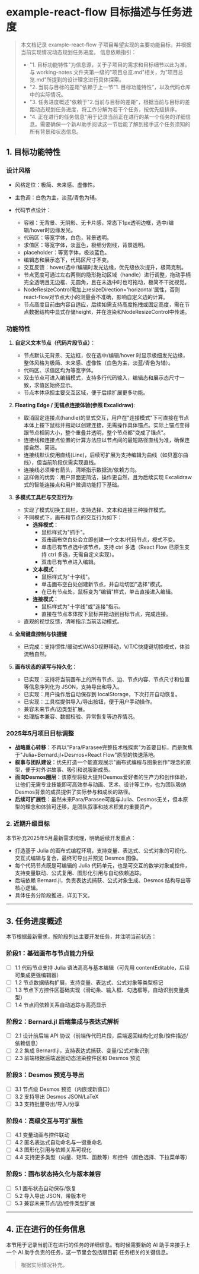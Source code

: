 # example-react-flow 目标描述与任务进度

> 本文档记录 example-react-flow 子项目希望实现的主要功能目标，并根据当前实现情况动态规划任务进度。
> 信息依赖指引：
> - "1. 目标功能特性"为信息源，关于子项目的需求和目标细节以此为准。与 working-notes 文件夹第一级的"项目总览.md"相关，为"项目总览.md"所提到的设计理念进行具体探索。
> - "2. 当前与目标的差距"依赖于上一节"1. 目标功能特性"，以及代码仓库中的实际情况。
> - "3. 任务进度概述"依赖于"2.当前与目标的差距"，根据当前与目标的差距动态规划任务进度，将工作分解为若干个任务，按优先级排序。
> - "4. 正在进行的任务信息"用于记录当前正在进行的某一个任务的详细信息。需要确保一个新AI助手阅读这一节后能了解到接手这个任务须知的所有背景和状态信息。

## 1. 目标功能特性

### 设计风格

- 风格定位：极简、未来感、虚像性。
- 主色调：白色为主，淡蓝/青色为辅。

- 代码节点设计：
   - 容器：无背景、无阴影、无卡片感，常态下1px透明边框，选中/编辑/hover时边缘发光。
   - 代码区：等宽字体，白色，背景透明。
   - 求值区：等宽字体，淡蓝色，极细分割线，背景透明。
   - placeholder：等宽字体，极淡蓝色。
   - 编辑态和展示态下，代码区尺寸不变。
   - 交互反馈：hover/选中/编辑时发光边缘，优先级依次提升，极简克制。
   - 节点宽度可通过左右两侧的隐形拖动区域（handle）进行调整，拖动手柄完全透明且无边框、无圆角，且在未选中时也可拖动，极简不干扰视觉。
   - NodeResizeControl需加上resizeDirection='horizontal'属性，否则react-flow对节点大小的测量会不准确，影响自定义边的计算。
   - 节点高度目前由内容自适应，后续如需支持高度拖拽或固定高度，需在节点数据结构中显式存储height，并在渲染和NodeResizeControl中传递。

### 功能特性

1. **自定义文本节点（代码片段节点）**：
   - 节点默认无背景、无边框，仅在选中/编辑/hover 时显示极细发光边缘，整体风格为极简、未来感、虚像性（白色为主，淡蓝/青色为辅）。
   - 代码区、求值区均为等宽字体。
   - 双击节点可进入编辑模式，支持多行代码输入，编辑态和展示态尺寸一致，求值区始终显示。
   - 节点本体承担主要交互区域，便于后续扩展更多功能。

2. **Floating Edge / 无锚点连接体验(参照 Excalidraw)**:
   - 取消固定连接点(handle)的显式交互，用户在"连接模式"下可直接在节点本体上按下鼠标并拖动以创建连接，无需操作具体锚点。实际上锚点变得跟节点相同大小，整个重叠并透明，整个节点都"变成了锚点"。
   - 连接线和连接点位置的计算方法应以节点间的最短路径直线为准，确保连接自然、简洁。
   - 连接线默认使用直线(Line)，后续可扩展为支持编辑为曲线（如贝塞尔曲线），但当前阶段仅需实现直线。
   - 连接线必须带有箭头，清晰指示数据流/依赖方向。
   - 这样做的优势：用户界面更简洁，操作更自然，且为后续实现 Excalidraw 式的智能连接点和用户微调功能打下基础。

3. **多模式工具栏与交互行为**:
   - 实现了模式切换工具栏，支持选择、文本和连接三种操作模式。
   - 不同模式下，画布和节点的交互行为如下：
     - **选择模式**：
       - 鼠标样式为"抓手"。
       - 双击画布空白处会立即创建一个文本/代码节点，模式不变。
       - 单击已有节点选中该节点，支持 ctrl 多选（React Flow 已原生支持 ctrl 多选，无需自定义实现）。
       - 双击已有节点进入编辑。
     - **文本模式**：
       - 鼠标样式为"十字线"。
       - 单击画布空白处创建新节点，并自动切回"选择"模式。
       - 在已有节点处，鼠标变为"编辑"样式，单击直接进入编辑。
     - **连接模式**：
       - 鼠标样式为"十字线"或"连接"指示。
       - 直接在节点本体按下鼠标并拖动到目标节点，完成连接。
   - 直观的视觉反馈，清晰指示当前活动模式。

4. **全局键盘控制与快捷键**
   - 已完成：支持惯性/缓动式WASD视野移动，V/T/C快捷键切换模式，体验流畅自然。

5. **画布状态的读写与持久化**：
   - 已实现：支持将当前画布上的所有节点、边、节点内容、节点尺寸和位置等信息序列化为 JSON，支持导出和导入。
   - 已实现：用户操作后自动保存到 localStorage，下次打开自动恢复。
   - 已实现：工具栏提供导入/导出按钮，便于用户手动操作。
   - 兼容未来节点/边类型扩展。
   - 处理版本兼容、数据校验、异常恢复等边界情况。

### 2025年5月项目目标调整

- **战略重心转移**：不再以"Para/Parasee完整技术栈探索"为首要目标，而是聚焦于"Julia+Bernard.jl+Desmos+React Flow"原型的快速落地。
- **叙事与团队建设**：优先打造一个能直观展示"画布式编程与图象创作"理念的原型，便于对外讲故事、吸引和说服新成员。
- **面向Desmos圈层**：该原型将极大提升Desmos爱好者的生产力和创作体验，让他们无需专业技能即可高效参与动画、艺术、设计等工作，也为团队吸纳Desmos背景的成员提供了实际参与和成长的路径。
- **后续可扩展性**：虽然未来Para/Parasee可能与Julia、Desmos无关，但本原型的理念和体验可迁移，是团队叙事和技术积累的重要资产。

### 2. 近期升级目标

本节补充2025年5月最新需求梳理，明确后续开发重点：

- 打造基于 Julia 的画布式编程环境，支持变量、表达式、公式对象的可视化、交互式编辑与复合，最终可导出并预览 Desmos 图像。
- 每个代码节点既是可编辑的 Julia 代码单元，也是可交互的数学对象或控件，支持变量联动、公式复用、图形化引用与自动依赖追踪。
- 后端依赖 Bernard.jl，负责表达式捕获、公式对象生成、Desmos 结构导出等核心逻辑。
- 具体任务分阶段推进，详见下文。

---

## 3. 任务进度概述

本节根据最新需求，按阶段列出主要开发任务，并注明当前状态：

### 阶段1：基础画布与节点能力升级
- [ ] 1.1 代码节点支持 Julia 语法高亮与基本编辑（可先用 contentEditable，后续可集成更强编辑器）
- [ ] 1.2 节点数据结构扩展，支持变量、表达式、公式对象等类型标记
- [ ] 1.3 节点下方控件区基础实现（滑动条、输入框、勾选框等，自动识别变量类型）
- [ ] 1.4 节点间依赖关系自动追踪与高亮显示

### 阶段2：Bernard.jl 后端集成与表达式解析
- [ ] 2.1 设计前后端 API 协议（前端传代码片段，后端返回结构化对象/控件描述/依赖信息）
- [ ] 2.2 集成 Bernard.jl，支持表达式捕获、变量/公式对象识别
- [ ] 2.3 前端根据后端返回动态渲染控件区和 Desmos 预览

### 阶段3：Desmos 预览与导出
- [ ] 3.1 节点级 Desmos 预览（内嵌或新窗口）
- [ ] 3.2 支持导出 Desmos JSON/LaTeX
- [ ] 3.3 支持批量导出/导入/分享

### 阶段4：高级交互与可扩展性
- [ ] 4.1 变量动画与控件联动
- [ ] 4.2 匿名表达式自动命名与一键重命名
- [ ] 4.3 图形化引用与依赖关系可视化
- [ ] 4.4 支持更多类型（向量、矩阵、函数等）和控件（颜色选择、下拉菜单等）

### 阶段5：画布状态持久化与版本兼容
- [ ] 5.1 画布状态自动保存/恢复
- [ ] 5.2 导入导出 JSON，带版本号
- [ ] 5.3 兼容未来节点/边/控件类型扩展

---

## 4. 正在进行的任务信息

本节用于记录当前正在进行的任务的详细信息。有时候需要新的 AI 助手来接手上一个 AI 助手负责的任务，这一节里会包括跟目前
任务相关的关键信息。



> 根据实际情况补充。